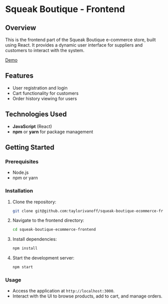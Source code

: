# Squeak Boutique - Frontend

## Overview

This is the frontend part of the Squeak Boutique e-commerce store, built using React. It provides a dynamic user interface for suppliers and customers to interact with the system.

[Demo](https://squeak-boutique.netlify.app/)

## Features

- User registration and login
- Cart functionality for customers
- Order history viewing for users

## Technologies Used

- **JavaScript** (React)
- **npm** or **yarn** for package management

## Getting Started

### Prerequisites

- Node.js
- npm or yarn

### Installation

1. Clone the repository:

    ```bash
    git clone git@github.com:taylorivanoff/squeak-boutique-ecommerce-frontend.git
    ```

2. Navigate to the frontend directory:
   ```bash
   cd squeak-boutique-ecommerce-frontend
   ```

3. Install dependencies:
   ```bash
   npm install
   ```

4. Start the development server:
   ```bash
   npm start
   ```

### Usage

- Access the application at `http://localhost:3000`.
- Interact with the UI to browse products, add to cart, and manage orders.
